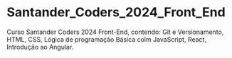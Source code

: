 # Santander_Coders_2024_Front_End
 Curso Santander Coders 2024 Front-End, contendo: Git e Versionamento, HTML, CSS, Lógica de programação Básica colm JavaScript, React, Introdução ao Angular.
